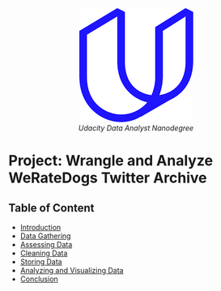 <p align="center">
  <img src="Udacity.png" alt="Udacity logo">
  <br>
  <em>Udacity Data Analyst Nanodegree</em>
</p>

<h1>Project: Wrangle and Analyze WeRateDogs Twitter Archive</h1>
<h2>Table of Content</h2>
<ul>
    <li><a href="#intro">Introduction</a></li>
    <li><a href="#datagathering">Data Gathering</a></li>
    <li><a href="#assessingdata">Assessing Data</a></li>
    <li><a href="#cleaningdata">Cleaning Data</a></li>
    <li><a href="#storingdata">Storing Data</a></li>
    <li><a href="#analyzingandvisualizing">Analyzing and Visualizing Data</a></li>
    <li><a href="#conclusion">Conclusion</a></li>
</ul>
  
<a id='intro'></a>

